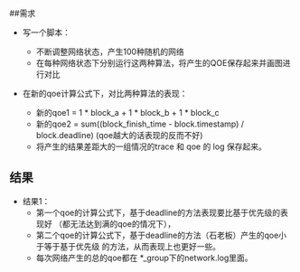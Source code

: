 ##需求

- 写一个脚本：
  - 不断调整网络状态，产生100种随机的网络
  - 在每种网络状态下分别运行这两种算法，将产生的QOE保存起来并画图进行对比
 
- 在新的qoe计算公式下，对比两种算法的表现：
  - 新的qoe1 = 1 * block_a + 1 * block_b + 1 * block_c
  - 新的qoe2 = sum((block_finish_time - block.timestamp) / block.deadline) 
   (qoe越大的话表现的反而不好)
  - 将产生的结果差距大的一组情况的trace 和 qoe 的 log 保存起来。
  
## 结果
- 结果1： 
  - 第一个qoe的计算公式下，基于deadline的方法表现要比基于优先级的表现好
  （都无法达到满的qoe的情况下），
  - 第二个qoe的计算公式下，基于deadline的方法（石老板）产生的qoe小于等于基于优先级
    的方法，从而表现上也更好一些。
  - 每次网络产生的总的qoe都在 *_group下的network.log里面。
  
        
  
